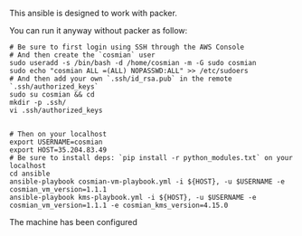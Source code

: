 This ansible is designed to work with packer.

You can run it anyway without packer as follow:

```console
# Be sure to first login using SSH through the AWS Console
# And then create the `cosmian` user
sudo useradd -s /bin/bash -d /home/cosmian -m -G sudo cosmian
sudo echo "cosmian ALL =(ALL) NOPASSWD:ALL" >> /etc/sudoers
# And then add your own `.ssh/id_rsa.pub` in the remote `.ssh/authorized_keys`
sudo su cosmian && cd
mkdir -p .ssh/
vi .ssh/authorized_keys


# Then on your localhost
export USERNAME=cosmian
export HOST=35.204.83.49
# Be sure to install deps: `pip install -r python_modules.txt` on your localhost
cd ansible
ansible-playbook cosmian-vm-playbook.yml -i ${HOST}, -u $USERNAME -e cosmian_vm_version=1.1.1
ansible-playbook kms-playbook.yml -i ${HOST}, -u $USERNAME -e cosmian_vm_version=1.1.1 -e cosmian_kms_version=4.15.0
```

The machine has been configured
